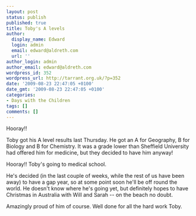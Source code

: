 ```yaml
---
layout: post
status: publish
published: true
title: Toby's A levels
author:
  display_name: Edward
  login: admin
  email: edward@aldreth.com
  url: ''
author_login: admin
author_email: edward@aldreth.com
wordpress_id: 352
wordpress_url: http://tarrant.org.uk/?p=352
date: '2009-08-23 22:47:05 +0100'
date_gmt: '2009-08-23 22:47:05 +0100'
categories:
- Days with the Children
tags: []
comments: []
---
```


Hooray!!

Toby got his A level results last Thursday. He got an A for Geography, B
for Biology and B for Chemistry. It was a grade lower than Sheffield
University had offered him for medicine, but they decided to have him
anyway!

Hooray!! Toby\'s going to medical school.

He\'s decided (in the last couple of weeks, while the rest of us have
been away) to have a gap year, so at some point soon he\'ll be off round
the world. He doesn\'t know where he\'s going yet, but definitely hopes
to have Christmas in Australia with Will and Sarah -- on the beach no
doubt.

Amazingly proud of him of course. Well done for all the hard work Toby.

